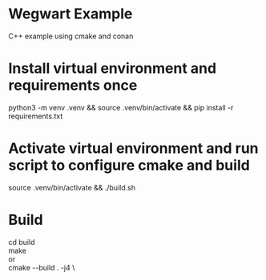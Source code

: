 # Wegwart Example

C++ example using cmake and conan

# Install virtual environment and requirements once
python3 -m venv .venv && source .venv/bin/activate && pip install -r requirements.txt

# Activate virtual environment and run script to configure cmake and build
source .venv/bin/activate && ./build.sh

# Build 
cd build \
make \
or \
cmake --build . -j4 \

